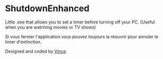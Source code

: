 # ShutdownEnhanced

Little .exe that allows you to set a timer before turning off your PC. 
(Useful when you are watching movies or TV shows)

Si vous fermer l'application vous pouvez toujours la réouvrir pour annuler le timer d'extinction.

Designed and coded by [Vince](https://github.com/VinceGusmini).
